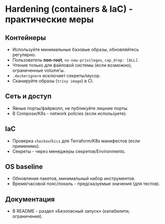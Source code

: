 # Hardening (containers & IaC) - практические меры

## Контейнеры
- Используйте минимальные базовые образы, обновляйтесь регулярно.
- Пользователь **non-root**, `no-new-privileges`, `cap_drop: [ALL]`.
- Чтение только для файловой системы (если возможно), ограниченные volume'ы.
- `.dockerignore` исключает секреты/мусор.
- Сканируйте образы (`trivy image`) в CI.

## Сеть и доступ
- Явные порты/файрволл, не публикуйте лишние порты.
- В Compose/K8s - network policies (если используете).

## IaC
- Проверка `checkov`/`kics` для Terraform/K8s манифестов (если применимо).
- Секреты - через менеджеры секретов/Environments.

## OS baseline
- Обновления пакетов, минимальный набор инструментов.
- Время/часовой пояс/локаль - предсказуемые значения (для тестов).

## Документация
- В README - раздел «Безопасный запуск» (капабилити, ограничения).
